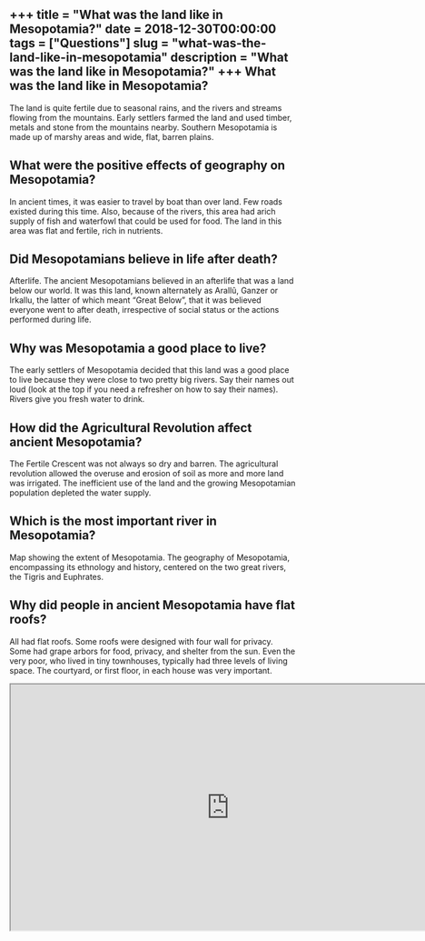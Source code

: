+++
title = "What was the land like in Mesopotamia?"
date = 2018-12-30T00:00:00
tags = ["Questions"]
slug = "what-was-the-land-like-in-mesopotamia"
description = "What was the land like in Mesopotamia?"
+++
What was the land like in Mesopotamia?
--------------------------------------

The land is quite fertile due to seasonal rains, and the rivers and streams flowing from the mountains. Early settlers farmed the land and used timber, metals and stone from the mountains nearby. Southern Mesopotamia is made up of marshy areas and wide, flat, barren plains.

What were the positive effects of geography on Mesopotamia?
-----------------------------------------------------------

In ancient times, it was easier to travel by boat than over land. Few roads existed during this time. Also, because of the rivers, this area had arich supply of fish and waterfowl that could be used for food. The land in this area was flat and fertile, rich in nutrients.

Did Mesopotamians believe in life after death?
----------------------------------------------

Afterlife. The ancient Mesopotamians believed in an afterlife that was a land below our world. It was this land, known alternately as Arallû, Ganzer or Irkallu, the latter of which meant “Great Below”, that it was believed everyone went to after death, irrespective of social status or the actions performed during life.

Why was Mesopotamia a good place to live?
-----------------------------------------

The early settlers of Mesopotamia decided that this land was a good place to live because they were close to two pretty big rivers. Say their names out loud (look at the top if you need a refresher on how to say their names). Rivers give you fresh water to drink.

How did the Agricultural Revolution affect ancient Mesopotamia?
---------------------------------------------------------------

The Fertile Crescent was not always so dry and barren. The agricultural revolution allowed the overuse and erosion of soil as more and more land was irrigated. The inefficient use of the land and the growing Mesopotamian population depleted the water supply.

Which is the most important river in Mesopotamia?
-------------------------------------------------

Map showing the extent of Mesopotamia. The geography of Mesopotamia, encompassing its ethnology and history, centered on the two great rivers, the Tigris and Euphrates.

Why did people in ancient Mesopotamia have flat roofs?
------------------------------------------------------

All had flat roofs. Some roofs were designed with four wall for privacy. Some had grape arbors for food, privacy, and shelter from the sun. Even the very poor, who lived in tiny townhouses, typically had three levels of living space. The courtyard, or first floor, in each house was very important.

<iframe allow="accelerometer; autoplay; clipboard-write; encrypted-media; gyroscope; picture-in-picture" allowfullscreen="" class="__youtube_prefs__  epyt-is-override  no-lazyload" data-no-lazy="1" data-origheight="433" data-origwidth="770" data-skipgform_ajax_framebjll="" height="433" id="_ytid_90744" loading="lazy" src="https://www.youtube.com/embed/sohXPx_XZ6Y?enablejsapi=1&autoplay=0&cc_load_policy=0&cc_lang_pref=&iv_load_policy=1&loop=0&modestbranding=0&rel=1&fs=1&playsinline=0&autohide=2&theme=dark&color=red&controls=1&" title="YouTube player" width="770"></iframe>